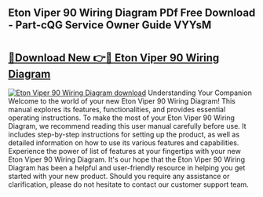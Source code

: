 ## Eton Viper 90 Wiring Diagram PDf Free Download - Part-cQG Service Owner Guide VYYsM

# <h2><a href="http://dfsb0g.blite.top/?on=Eton+Viper+90+Wiring+Diagram">🔗Download New 👉🔴 Eton Viper 90 Wiring Diagram</a></h2>

[![Eton Viper 90 Wiring Diagram download](https://i.imgur.com/lujVjoI.png)](http://dfsb0g.blite.top/?on=Eton+Viper+90+Wiring+Diagram)
Understanding Your Companion Welcome to the world of your new Eton Viper 90 Wiring Diagram! This manual explores its features, functionalities, and provides essential operating instructions. To make the most of your Eton Viper 90 Wiring Diagram, we recommend reading this user manual carefully before use. It includes step-by-step instructions for setting up the product, as well as detailed information on how to use its various features and capabilities. Experience the power of list of features at your fingertips with your new Eton Viper 90 Wiring Diagram. It's our hope that the Eton Viper 90 Wiring Diagram has been a helpful and user-friendly resource in helping you get started with your new product. Should you require any assistance or clarification, please do not hesitate to contact our customer support team.
